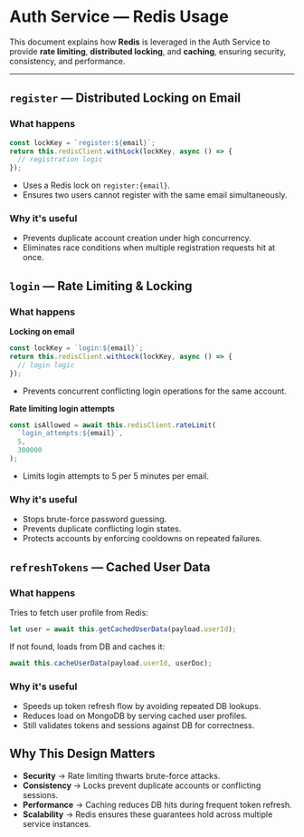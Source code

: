# Auth Service — Redis Usage

This document explains how **Redis** is leveraged in the Auth Service to provide **rate limiting**, **distributed locking**, and **caching**, ensuring security, consistency, and performance.

---

## `register` — Distributed Locking on Email

### What happens

```ts
const lockKey = `register:${email}`;
return this.redisClient.withLock(lockKey, async () => {
  // registration logic
});
```

- Uses a Redis lock on `register:{email}`.
- Ensures two users cannot register with the same email simultaneously.

### Why it's useful

- Prevents duplicate account creation under high concurrency.
- Eliminates race conditions when multiple registration requests hit at once.


## `login` — Rate Limiting & Locking

### What happens

**Locking on email**
```ts
const lockKey = `login:${email}`;
return this.redisClient.withLock(lockKey, async () => {
  // login logic
});
```
- Prevents concurrent conflicting login operations for the same account.

**Rate limiting login attempts**
```ts
const isAllowed = await this.redisClient.rateLimit(
  `login_attempts:${email}`,
  5,
  300000
);
```
- Limits login attempts to 5 per 5 minutes per email.

### Why it's useful

- Stops brute-force password guessing.
- Prevents duplicate conflicting login states.
- Protects accounts by enforcing cooldowns on repeated failures.

## `refreshTokens` — Cached User Data

### What happens

Tries to fetch user profile from Redis:
```ts
let user = await this.getCachedUserData(payload.userId);
```

If not found, loads from DB and caches it:
```ts
await this.cacheUserData(payload.userId, userDoc);
```

### Why it's useful

- Speeds up token refresh flow by avoiding repeated DB lookups.
- Reduces load on MongoDB by serving cached user profiles.
- Still validates tokens and sessions against DB for correctness.


## Why This Design Matters

- **Security** → Rate limiting thwarts brute-force attacks.
- **Consistency** → Locks prevent duplicate accounts or conflicting sessions.
- **Performance** → Caching reduces DB hits during frequent token refresh.
- **Scalability** → Redis ensures these guarantees hold across multiple service instances.